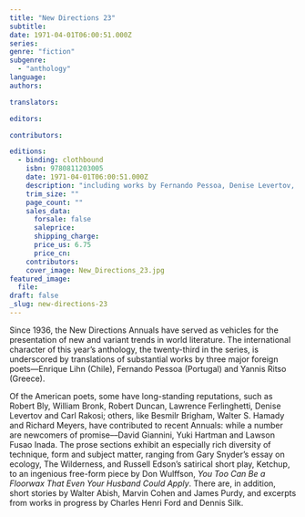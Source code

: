 ```yaml
---
title: "New Directions 23"
subtitle:
date: 1971-04-01T06:00:51.000Z
series:
genre: "fiction"
subgenre:
  - "anthology"
language:
authors:

translators:

editors:

contributors:

editions:
  - binding: clothbound
    isbn: 9780811203005
    date: 1971-04-01T06:00:51.000Z
    description: "including works by Fernando Pessoa, Denise Levertov, and Richard Hell "
    trim_size: ""
    page_count: ""
    sales_data:
      forsale: false
      saleprice:
      shipping_charge:
      price_us: 6.75
      price_cn:
    contributors:
    cover_image: New_Directions_23.jpg
featured_image:
  file:
draft: false
_slug: new-directions-23
---
```


Since 1936, the New Directions Annuals have served as vehicles for the presentation of new and variant trends in world literature. The international character of this year’s anthology, the twenty-third in the series, is underscored by translations of substantial works by three major foreign poets––Enrique Lihn (Chile), Fernando Pessoa (Portugal) and Yannis Ritso (Greece).

Of the American poets, some have long-standing reputations, such as Robert Bly, William Bronk, Robert Duncan, Lawrence Ferlinghetti, Denise Levertov and Carl Rakosi; others, like Besmilr Brigham, Walter S. Hamady and Richard Meyers, have contributed to recent Annuals: while a number are newcomers of promise––David Giannini, Yuki Hartman and Lawson Fusao Inada. The prose sections exhibit an especially rich diversity of technique, form and subject matter, ranging from Gary Snyder’s essay on ecology, The Wilderness, and Russell Edson’s satirical short play, Ketchup, to an ingenious free-form piece by Don Wulffson, _You Too Can Be a Floorwax That Even Your Husband Could Apply_. There are, in addition, short stories by Walter Abish, Marvin Cohen and James Purdy, and excerpts from works in progress by Charles Henri Ford and Dennis Silk.

